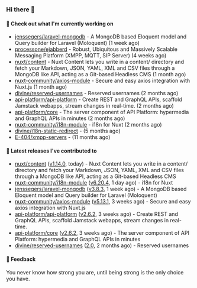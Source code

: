 ### Hi there 👋

#### 👷 Check out what I'm currently working on

- [jenssegers/laravel-mongodb](https://github.com/jenssegers/laravel-mongodb) - A MongoDB based Eloquent model and Query builder for Laravel (Moloquent) (1 week ago)
- [processone/ejabberd](https://github.com/processone/ejabberd) - Robust, Ubiquitous and Massively Scalable Messaging Platform (XMPP, MQTT, SIP Server) (4 weeks ago)
- [nuxt/content](https://github.com/nuxt/content) - Nuxt Content lets you write in a content/ directory and fetch your Markdown, JSON, YAML, XML and CSV files through a MongoDB like API, acting as a Git-based Headless CMS (1 month ago)
- [nuxt-community/axios-module](https://github.com/nuxt-community/axios-module) - Secure and easy axios integration with Nuxt.js (1 month ago)
- [divine/reserved-usernames](https://github.com/divine/reserved-usernames) - Reserved usernames (2 months ago)
- [api-platform/api-platform](https://github.com/api-platform/api-platform) - Create REST and GraphQL APIs, scaffold Jamstack webapps, stream changes in real-time. (2 months ago)
- [api-platform/core](https://github.com/api-platform/core) - The server component of API Platform: hypermedia and GraphQL APIs in minutes (2 months ago)
- [nuxt-community/i18n-module](https://github.com/nuxt-community/i18n-module) - i18n for Nuxt (2 months ago)
- [divine/i18n-static-redirect](https://github.com/divine/i18n-static-redirect) -  (5 months ago)
- [E-404/xmpp-servers](https://github.com/E-404/xmpp-servers) -  (11 months ago)

#### 🔭 Latest releases I've contributed to

- [nuxt/content](https://github.com/nuxt/content) ([v1.14.0](https://github.com/nuxt/content/releases/tag/v1.14.0), today) - Nuxt Content lets you write in a content/ directory and fetch your Markdown, JSON, YAML, XML and CSV files through a MongoDB like API, acting as a Git-based Headless CMS
- [nuxt-community/i18n-module](https://github.com/nuxt-community/i18n-module) ([v6.20.4](https://github.com/nuxt-community/i18n-module/releases/tag/v6.20.4), 1 day ago) - i18n for Nuxt
- [jenssegers/laravel-mongodb](https://github.com/jenssegers/laravel-mongodb) ([v3.8.3](https://github.com/jenssegers/laravel-mongodb/releases/tag/v3.8.3), 1 week ago) - A MongoDB based Eloquent model and Query builder for Laravel (Moloquent)
- [nuxt-community/axios-module](https://github.com/nuxt-community/axios-module) ([v5.13.1](https://github.com/nuxt-community/axios-module/releases/tag/v5.13.1), 3 weeks ago) - Secure and easy axios integration with Nuxt.js
- [api-platform/api-platform](https://github.com/api-platform/api-platform) ([v2.6.2](https://github.com/api-platform/api-platform/releases/tag/v2.6.2), 3 weeks ago) - Create REST and GraphQL APIs, scaffold Jamstack webapps, stream changes in real-time.
- [api-platform/core](https://github.com/api-platform/core) ([v2.6.2](https://github.com/api-platform/core/releases/tag/v2.6.2), 3 weeks ago) - The server component of API Platform: hypermedia and GraphQL APIs in minutes
- [divine/reserved-usernames](https://github.com/divine/reserved-usernames) ([2.0](https://github.com/divine/reserved-usernames/releases/tag/2.0), 2 months ago) - Reserved usernames

#### 💬 Feedback
You never know how strong you are, until being strong is the only choice you have.